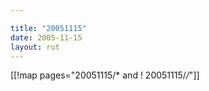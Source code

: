 ```yaml
---

title: "20051115"
date: 2005-11-15
layout: rut
---
```


[[!map pages="20051115/* and ! 20051115/*/*"]]

